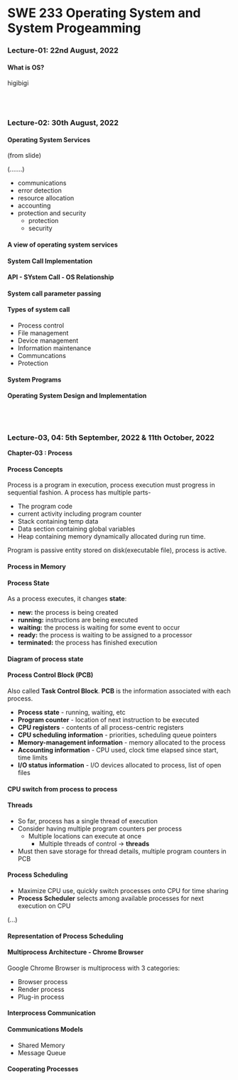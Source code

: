 
# SWE 233 Operating System and System Progeamming


### Lecture-01: 22nd August, 2022

#### What is OS?
higibigi

<br> <br>

### Lecture-02: 30th August, 2022

#### Operating System Services
(from slide)

(.......)

* communications
* error detection
* resource allocation
* accounting
* protection and security
  - protection
  - security

#### A view of operating system services

#### System Call Implementation

#### API - SYstem Call - OS Relationship

#### System call parameter passing

#### Types of system call

* Process control
* File management
* Device management
* Information maintenance
* Communcations
* Protection

#### System Programs

#### Operating System Design and Implementation

<br> <br>

### Lecture-03, 04: 5th September, 2022 & 11th October, 2022

**Chapter-03 : Process**

#### Process Concepts
Process is a program in execution, process execution must progress in sequential fashion.
A process has multiple parts-
* The program code
* current activity including program counter
* Stack containing temp data
* Data section containing global variables
* Heap containing memory dynamically allocated during run time.

Program is passive entity stored on disk(executable file), process is active.

#### Process in Memory

#### Process State
As a process executes, it changes **state**:
* **new:** the process is being created
* **running:** instructions are being executed
* **waiting:** the process is waiting for some event to occur
* **ready:** the process is waiting to be assigned to a processor
* **terminated:** the process has finished execution

#### Diagram of process state

#### Process Control Block (PCB)
Also called **Task Control Block**.
**PCB** is the information associated with each process.
* **Process state** - running, waiting, etc
* **Program counter** - location of next instruction to be executed
* **CPU registers** - contents of all process-centric registers
* **CPU scheduling information** - priorities, scheduling queue pointers
* **Memory-management information** - memory allocated to the process
* **Accounting information** - CPU used, clock time elapsed since start, time limits
* **I/O status information** - I/O devices allocated to process, list of open files

#### CPU switch from process to process

#### Threads
* So far, process has a single thread of execution
* Consider having multiple program counters per process
	- Multiple locations can execute at once
		- Multiple threads of control -> **threads**
* Must then save storage for thread details, multiple program counters in PCB

#### Process Scheduling
* Maximize CPU use, quickly switch processes onto CPU for time sharing
* **Process Scheduler** selects among available processes for next execution on CPU

(...)

#### Representation of Process Scheduling

#### Multiprocess Architecture - Chrome Browser
Google Chrome Browser is multiprocess with 3 categories:
* Browser process
* Render process
* Plug-in process

#### Interprocess Communication

#### Communications Models
* Shared Memory
* Message Queue

#### Cooperating Processes




















